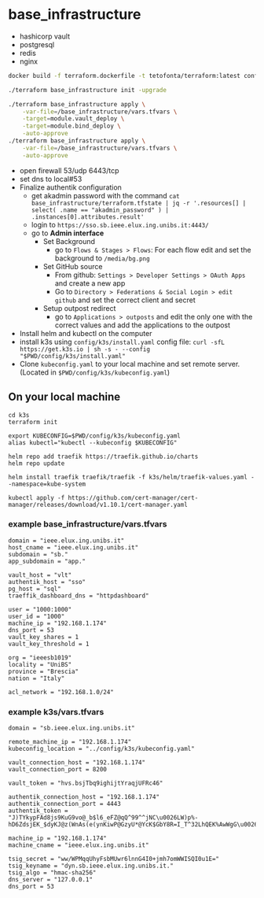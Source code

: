 # base_infrastructure

- hashicorp vault
- postgresql
- redis
- nginx

```bash
docker build -f terraform.dockerfile -t tetofonta/terraform:latest config

./terraform base_infrastructure init -upgrade

./terraform base_infrastructure apply \
    -var-file=/base_infrastructure/vars.tfvars \
    -target=module.vault_deploy \
    -target=module.bind_deploy \
    -auto-approve 
./terraform base_infrastructure apply \
    -var-file=/base_infrastructure/vars.tfvars \
    -auto-approve
```
 - open firewall 53/udp 6443/tcp 
 - set dns to local#53
 - Finalize authentik configuration
    - get akadmin password with the command `cat base_infrastructure/terraform.tfstate | jq -r '.resources[] | select( .name == "akadmin_password" ) | .instances[0].attributes.result'`
    - login to `https://sso.sb.ieee.elux.ing.unibs.it:4443/`
    - go to **Admin interface**
        - Set Background
            - go to `Flows & Stages > Flows`: For each flow edit and set the background to `/media/bg.png`
        - Set GitHub source
            - From github: `Settings > Developer Settings > OAuth Apps` and create a new app
            - Go to `Directory > Federations & Social Login > edit github` and set the correct client and secret
        - Setup outpost redirect
            - go to `Applications > outposts` and edit the only one with the correct values and add the applications to the outpost
 - Install helm and kubectl on the computer
 - install k3s using `config/k3s/install.yaml` config file: `curl -sfL https://get.k3s.io | sh -s - --config "$PWD/config/k3s/install.yaml"`
 - Clone `kubeconfig.yaml` to your local machine and set remote server. (Located in `$PWD/config/k3s/kubeconfig.yaml`)

## On your local machine

```
cd k3s
terraform init

export KUBECONFIG=$PWD/config/k3s/kubeconfig.yaml
alias kubectl="kubectl --kubeconfig $KUBECONFIG"

helm repo add traefik https://traefik.github.io/charts
helm repo update

helm install traefik traefik/traefik -f k3s/helm/traefik-values.yaml --namespace=kube-system 

kubectl apply -f https://github.com/cert-manager/cert-manager/releases/download/v1.10.1/cert-manager.yaml
```


### example base_infrastructure/vars.tfvars
```
domain = "ieee.elux.ing.unibs.it"
host_cname = "ieee.elux.ing.unibs.it"
subdomain = "sb."
app_subdomain = "app."

vault_host = "vlt"
authentik_host = "sso"
pg_host = "sql"
traeffik_dashboard_dns = "httpdashboard"

user = "1000:1000"
user_id = "1000"
machine_ip = "192.168.1.174"
dns_port = 53
vault_key_shares = 1
vault_key_threshold = 1

org = "ieeesb1019"
locality = "UniBS"
province = "Brescia"
nation = "Italy"

acl_network = "192.168.1.0/24"
```
### example k3s/vars.tfvars
```
domain = "sb.ieee.elux.ing.unibs.it"

remote_machine_ip = "192.168.1.174"
kubeconfig_location = "../config/k3s/kubeconfig.yaml"

vault_connection_host = "192.168.1.174"
vault_connection_port = 8200

vault_token = "hvs.bsjTbq9ighijtYraqjUFRc46"

authentik_connection_host = "192.168.1.174"
authentik_connection_port = 4443
authentik_token = "J)TYkypFAd8js9KuG9vo@_b$l6_eFZ@qQ^99^^jNC\u0026LW)p%-hD6ZdsjEK_$dyKJ@z(WnAs(e(ynKiwP@GzyU*@YcK$GbY8R=I_T^32LhQEK%AwWgG\u0026M_Ore7Ge1jsNP_"

machine_ip = "192.168.1.174"
machine_cname = "ieee.elux.ing.unibs.it"

tsig_secret = "ww/WPMqqUhyFsbMUwr6lnnG4I0+jmh7omWWISQI0u1E="
tsig_keyname = "dyn.sb.ieee.elux.ing.unibs.it."
tsig_algo = "hmac-sha256"
dns_server = "127.0.0.1"
dns_port = 53
```
